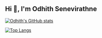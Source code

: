 ## Hi 👋, I'm Odhith Senevirathne

[![Odhith's GitHub stats](https://github-readme-stats.vercel.app/api?username=odhithSen&count_private=true&show_icons=true&theme=tokyonight)](https://github.com/odhithSen)

[![Top Langs](https://github-readme-stats.vercel.app/api/top-langs/?username=odhithSen&layout=compact&theme=tokyonight&langs_count=6)](https://github.com/odhithSen)

<!--
**odhithSen/odhithSen** is a ✨ _special_ ✨ repository because its `README.md` (this file) appears on your GitHub profile.

Here are some ideas to get you started:

- 🔭 I’m currently working on ...
- 🌱 I’m currently learning ...
- 👯 I’m looking to collaborate on ...
- 🤔 I’m looking for help with ...
- 💬 Ask me about ...
- 📫 How to reach me: ...
- 😄 Pronouns: ...
- ⚡ Fun fact: ...
-->
